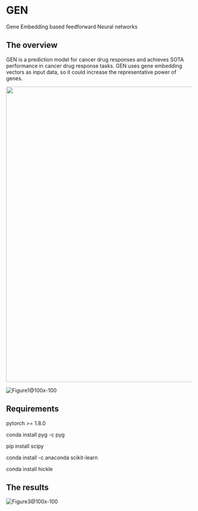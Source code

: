 # GEN
Gene Embedding based feedforward Neural networks

## The overview
GEN is a prediction model for cancer drug responses and achieves SOTA performance in cancer drug response tasks. 
GEN uses gene embedding vectors as input data, so it could increase the representative power of genes.

<img src = "https://user-images.githubusercontent.com/31497898/167999496-caa9b1e6-09cd-4a8d-ade2-33a72e94579b.jpg" width="600" height="800">

![Figure1@100x-100](https://user-images.githubusercontent.com/31497898/164617420-5c813d9f-9ccb-4783-b492-805daf8ead2a.jpg)

## Requirements
pytorch >= 1.8.0

conda install pyg -c pyg

pip install scipy

conda install -c anaconda scikit-learn

conda install hickle

## The results

![Figure3@100x-100](https://user-images.githubusercontent.com/31497898/164617578-49100f85-2c8a-4a7e-aa16-029ff4fcc7e0.jpg)

